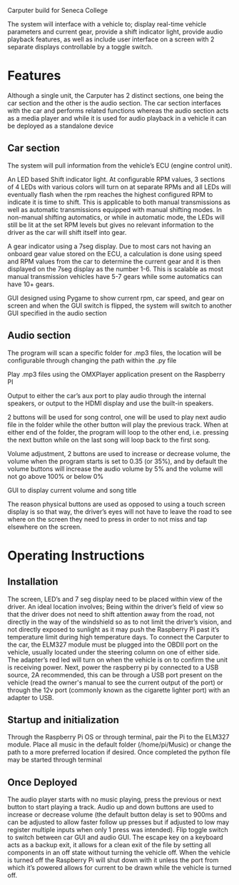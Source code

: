 Carputer build for Seneca College

The system will interface with a vehicle to; display real-time vehicle parameters and current gear, provide a shift indicator light, provide audio playback features, as well as include user interface on a screen with 2 separate displays controllable by a toggle switch.

# Features
Although a single unit, the Carputer has 2 distinct sections, one being the car section and the other is the audio section. The car section interfaces with the car and performs related functions whereas the audio section acts as a media player and while it is used for audio playback in a vehicle it can be deployed as a standalone device

## Car section
The system will pull information from the vehicle’s ECU (engine control unit).

An LED based Shift indicator light. At configurable RPM values, 3 sections of 4 LEDs with various colors will turn on at separate RPMs and all LEDs will eventually flash when the rpm reaches the highest configured RPM to indicate it is time to shift. This is applicable to both manual transmissions as well as automatic transmissions equipped with manual shifting modes. In non-manual shifting automatics, or while in automatic mode, the LEDs will still be lit at the set RPM levels but gives no relevant information to the driver as the car will shift itself into gear.

A gear indicator using a 7seg display. Due to most cars not having an onboard gear value stored on the ECU, a calculation is done using speed and RPM values from the car to determine the current gear and it is then displayed on the 7seg display as the number 1-6. This is scalable as most manual transmission vehicles have 5-7 gears while some automatics can have 10+ gears.

GUI designed using Pygame to show current rpm, car speed, and gear on screen and when the GUI switch is flipped, the system will switch to another GUI specified in the audio section

## Audio section
The program will scan a specific folder for .mp3 files, the location will be configurable through changing the path within the .py file

Play .mp3 files using the OMXPlayer application present on the Raspberry PI

Output to either the car’s aux port to play audio through the internal speakers, or output to the HDMI display and use the built-in speakers.

2 buttons will be used for song control, one will be used to play next audio file in the folder while the other button will play the previous track. When at either end of the folder, the program will loop to the other end, i.e. pressing the next button while on the last song will loop back to the first song.

Volume adjustment, 2 buttons are used to increase or decrease volume, the volume when the program starts is set to 0.35 (or 35%), and by default the volume buttons will increase the audio volume by 5% and the volume will not go above 100% or below 0% 

GUI to display current volume and song title

The reason physical buttons are used as opposed to using a touch screen display is so that way, the driver’s eyes will not have to leave the road to see where on the screen they need to press in order to not miss and tap elsewhere on the screen.

# Operating Instructions

## Installation
The screen, LED’s and 7 seg display need to be placed within view of the driver. An ideal location involves; Being within the driver’s field of view so that the driver does not need to shift attention away from the road, not directly in the way of the windshield so as to not limit the driver’s vision, and not directly exposed to sunlight as it may push the Raspberry Pi past it’s temperature limit during high temperature days. To connect the Carputer to the car, the ELM327 module must be plugged into the OBDII port on the vehicle, usually located under the steering column on one of either side. The adapter’s red led will turn on when the vehicle is on to confirm the unit is receiving power. Next, power the raspberry pi by connected to a USB source, 2A recommended, this can be through a USB port present on the vehicle (read the owner's manual to see the current output of the port) or through the 12v port (commonly known as the cigarette lighter port) with an adapter to USB. 

## Startup and initialization
Through the Raspberry Pi OS or through terminal, pair the Pi to the ELM327 module. Place all music in the default folder (/home/pi/Music) or change the path to a more preferred location if desired. Once completed the python file may be started through terminal

## Once Deployed
The audio player starts with no music playing, press the previous or next button to start playing a track. Audio up and down buttons are used to increase or decrease volume (the default button delay is set to 900ms and can be adjusted to allow faster follow up presses but if adjusted to low may register multiple inputs when only 1 press was intended). Flip toggle switch to switch between car GUI and audio GUI. The escape key on a keyboard acts as a backup exit, it allows for a clean exit of the file by setting all components in an off state without turning the vehicle off. When the vehicle is turned off the Raspberry Pi will shut down with it unless the port from which it’s powered allows for current to be drawn while the vehicle is turned off.
